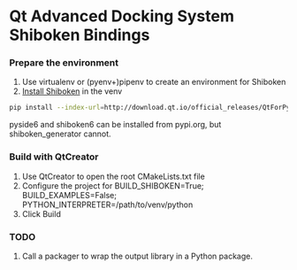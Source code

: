 Qt Advanced Docking System Shiboken Bindings
============================================

### Prepare the environment

1. Use virtualenv or (pyenv+)pipenv to create an environment for Shiboken
2. [Install Shiboken](https://doc.qt.io/qtforpython/shiboken6/gettingstarted.html) in the venv

```sh
pip install --index-url=http://download.qt.io/official_releases/QtForPython/ --trusted-host download.qt.io shiboken6 pyside6 shiboken6_generator
```

pyside6 and shiboken6 can be installed from pypi.org, but shiboken_generator cannot.

### Build with QtCreator

1. Use QtCreator to open the root CMakeLists.txt file
2. Configure the project for BUILD_SHIBOKEN=True; BUILD_EXAMPLES=False; PYTHON_INTERPRETER=/path/to/venv/python
3. Click Build

### TODO

1. Call a packager to wrap the output library in a Python package.
